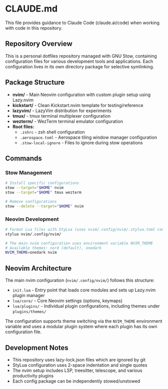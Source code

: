 # CLAUDE.md

This file provides guidance to Claude Code (claude.ai/code) when working with code in this repository.

## Repository Overview

This is a personal dotfiles repository managed with GNU Stow, containing configuration files for various development tools and applications. Each configuration lives in its own directory package for selective symlinking.

## Package Structure

- **nvim/** - Main Neovim configuration with custom plugin setup using Lazy.nvim
- **kickstart/** - Clean Kickstart.nvim template for testing/reference  
- **lazyvim/** - LazyVim distribution for experiments
- **tmux/** - tmux terminal multiplexer configuration
- **wezterm/** - WezTerm terminal emulator configuration
- **Root files:**
  - `.zshrc` - zsh shell configuration
  - `.aerospace.toml` - Aerospace tiling window manager configuration
  - `.stow-local-ignore` - Files to ignore during stow operations

## Commands

### Stow Management
```bash
# Install specific configurations
stow --target="$HOME" nvim
stow --target="$HOME" tmux wezterm

# Remove configurations
stow --delete --target="$HOME" nvim
```

### Neovim Development
```bash
# Format Lua files with StyLua (uses nvim/.config/nvim/.stylua.toml config)
stylua nvim/.config/nvim/

# The main nvim configuration uses environment variable NVIM_THEME
# Available themes: nord (default), onedark
NVIM_THEME=onedark nvim
```

## Neovim Architecture

The main nvim configuration (`nvim/.config/nvim/`) follows this structure:
- `init.lua` - Entry point that loads core modules and sets up Lazy.nvim plugin manager
- `lua/core/` - Core Neovim settings (options, keymaps)
- `lua/plugins/` - Individual plugin configurations, including themes under `plugins/themes/`

The configuration supports theme switching via the `NVIM_THEME` environment variable and uses a modular plugin system where each plugin has its own configuration file.

## Development Notes

- This repository uses lazy-lock.json files which are ignored by git
- StyLua configuration uses 2-space indentation and single quotes
- The nvim setup includes LSP, treesitter, telescope, and various productivity plugins
- Each config package can be independently stowed/unstowed